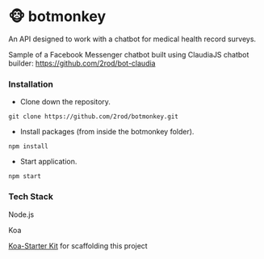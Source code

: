 # :monkey_face: botmonkey
An API designed to work with a chatbot for medical health record surveys.

Sample of a Facebook Messenger chatbot built using ClaudiaJS chatbot builder: 
https://github.com/2rod/bot-claudia


### Installation

* Clone down the repository.
```
git clone https://github.com/2rod/botmonkey.git
```

* Install packages (from inside the botmonkey folder).
```
npm install
```

* Start application.
```
npm start
```

### Tech Stack

Node.js

Koa

[Koa-Starter Kit](https://github.com/snollygolly/koa-starter) for scaffolding this project 
